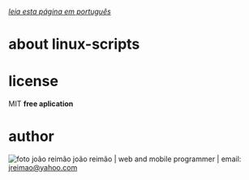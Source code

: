 
###### [leia esta página em português](https://github.com/jreimao/linux-scripts)

  # about linux-scripts


  # license
  MIT
  **free aplication**



  # author

  ![foto joão reimão](https://avatars2.githubusercontent.com/u/15116081?v=3&s=75 "joão reimão")
  joão reimão | web and mobile programmer | email: jreimao@yahoo.com

